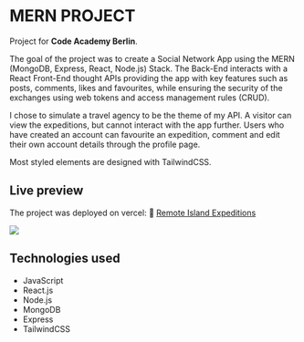 # MERN PROJECT

Project for **Code Academy Berlin**.

The goal of the project was to create a Social Network App using the MERN (MongoDB, Express, React, Node.js) Stack. The Back-End interacts with a React Front-End thought APIs providing the app with key features such as posts, comments, likes and favourites, while ensuring the security of the exchanges using web tokens and access management rules (CRUD).

I chose to simulate a travel agency to be the theme of my API. A visitor can view the expeditions, but cannot interact with the app further. Users who have created an account can favourite an expedition, comment and edit their own account details through the profile page.

Most styled elements are designed with TailwindCSS.

## Live preview

The project was deployed on vercel:
:palm_tree: [Remote Island Expeditions](https://remoteislandexpeditions.vercel.app)

![](assets/RemoteIslandExpeditions.png)

## Technologies used

- JavaScript
- React.js
- Node.js
- MongoDB
- Express
- TailwindCSS
